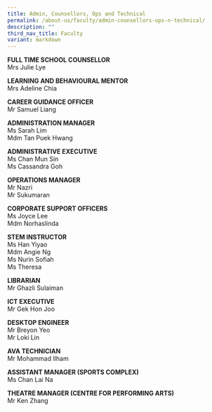 ```yaml
---
title: Admin, Counsellors, Ops and Technical
permalink: /about-us/faculty/admin-counsellors-ops-n-technical/
description: ""
third_nav_title: Faculty
variant: markdown
---
```

**FULL TIME SCHOOL COUNSELLOR** <br>
Mrs Julie Lye

  **LEARNING AND BEHAVIOURAL MENTOR** <br>
Mrs Adeline Chia

  **CAREER GUIDANCE OFFICER** <br>
Mr Samuel Liang

**ADMINISTRATION MANAGER** <br>
Ms Sarah Lim<br>
Mdm Tan Puek Hwang 

**ADMINISTRATIVE EXECUTIVE** <br>
Ms Chan Mun Sin<br>
Ms Cassandra Goh 

**OPERATIONS MANAGER** <br>
Mr Nazri <br>
Mr Sukumaran

**CORPORATE SUPPORT OFFICERS** <br>
Ms Joyce Lee<br>
Mdm Norhaslinda

**STEM INSTRUCTOR** <br>
Ms Han Yiyao<br>
Mdm Angie Ng<br>
Ms Nurin Sofiah<br>
Ms Theresa

**LIBRARIAN** <br>
Mr Ghazli Sulaiman

<!-- **LIBRARY ASSISTANT** <br>
Miss Thevani<br> -->

**ICT EXECUTIVE** <br>
Mr Gek Hon Joo

  

**DESKTOP ENGINEER** <br>
Mr Breyon Yeo   <br>
Mr Loki Lin

**AVA TECHNICIAN** <br>
Mr Mohammad Ilham

**ASSISTANT MANAGER (SPORTS COMPLEX)** <br>
Ms Chan Lai Na

**THEATRE MANAGER (CENTRE FOR PERFORMING ARTS)** <br>
Mr Ken Zhang

